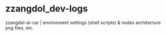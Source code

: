 # zzangdol_dev-logs
zzangdol-ai-car | environment settings (shell scripts) &amp; nodes architecture png files, etc.
